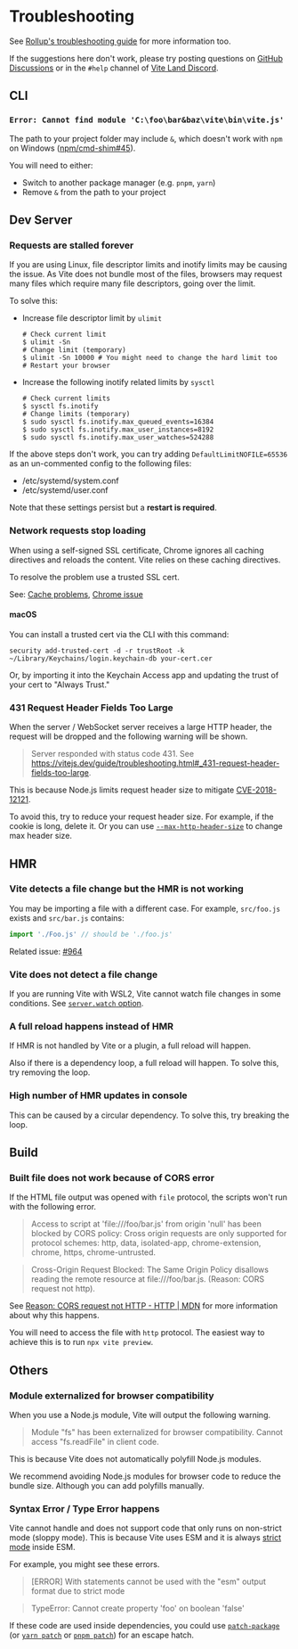 # Troubleshooting

See [Rollup's troubleshooting guide](https://rollupjs.org/troubleshooting/) for more information too.

If the suggestions here don't work, please try posting questions on [GitHub Discussions](https://github.com/vitejs/vite/discussions) or in the `#help` channel of [Vite Land Discord](https://chat.vitejs.dev).

## CLI

### `Error: Cannot find module 'C:\foo\bar&baz\vite\bin\vite.js'`

The path to your project folder may include `&`, which doesn't work with `npm` on Windows ([npm/cmd-shim#45](https://github.com/npm/cmd-shim/issues/45)).

You will need to either:

- Switch to another package manager (e.g. `pnpm`, `yarn`)
- Remove `&` from the path to your project

## Dev Server

### Requests are stalled forever

If you are using Linux, file descriptor limits and inotify limits may be causing the issue. As Vite does not bundle most of the files, browsers may request many files which require many file descriptors, going over the limit.

To solve this:

- Increase file descriptor limit by `ulimit`

  ```shell
  # Check current limit
  $ ulimit -Sn
  # Change limit (temporary)
  $ ulimit -Sn 10000 # You might need to change the hard limit too
  # Restart your browser
  ```

- Increase the following inotify related limits by `sysctl`

  ```shell
  # Check current limits
  $ sysctl fs.inotify
  # Change limits (temporary)
  $ sudo sysctl fs.inotify.max_queued_events=16384
  $ sudo sysctl fs.inotify.max_user_instances=8192
  $ sudo sysctl fs.inotify.max_user_watches=524288
  ```

If the above steps don't work, you can try adding `DefaultLimitNOFILE=65536` as an un-commented config to the following files:

- /etc/systemd/system.conf
- /etc/systemd/user.conf

Note that these settings persist but a **restart is required**.

### Network requests stop loading

When using a self-signed SSL certificate, Chrome ignores all caching directives and reloads the content. Vite relies on these caching directives.

To resolve the problem use a trusted SSL cert.

See: [Cache problems](https://helpx.adobe.com/mt/experience-manager/kb/cache-problems-on-chrome-with-SSL-certificate-errors.html), [Chrome issue](https://bugs.chromium.org/p/chromium/issues/detail?id=110649#c8)

#### macOS

You can install a trusted cert via the CLI with this command:

```
security add-trusted-cert -d -r trustRoot -k ~/Library/Keychains/login.keychain-db your-cert.cer
```

Or, by importing it into the Keychain Access app and updating the trust of your cert to "Always Trust."

### 431 Request Header Fields Too Large

When the server / WebSocket server receives a large HTTP header, the request will be dropped and the following warning will be shown.

> Server responded with status code 431. See https://vitejs.dev/guide/troubleshooting.html#_431-request-header-fields-too-large.

This is because Node.js limits request header size to mitigate [CVE-2018-12121](https://www.cve.org/CVERecord?id=CVE-2018-12121).

To avoid this, try to reduce your request header size. For example, if the cookie is long, delete it. Or you can use [`--max-http-header-size`](https://nodejs.org/api/cli.html#--max-http-header-sizesize) to change max header size.

## HMR

### Vite detects a file change but the HMR is not working

You may be importing a file with a different case. For example, `src/foo.js` exists and `src/bar.js` contains:

```js
import './Foo.js' // should be './foo.js'
```

Related issue: [#964](https://github.com/vitejs/vite/issues/964)

### Vite does not detect a file change

If you are running Vite with WSL2, Vite cannot watch file changes in some conditions. See [`server.watch` option](/config/server-options.md#server-watch).

### A full reload happens instead of HMR

If HMR is not handled by Vite or a plugin, a full reload will happen.

Also if there is a dependency loop, a full reload will happen. To solve this, try removing the loop.

### High number of HMR updates in console

This can be caused by a circular dependency. To solve this, try breaking the loop.

## Build

### Built file does not work because of CORS error

If the HTML file output was opened with `file` protocol, the scripts won't run with the following error.

> Access to script at 'file:///foo/bar.js' from origin 'null' has been blocked by CORS policy: Cross origin requests are only supported for protocol schemes: http, data, isolated-app, chrome-extension, chrome, https, chrome-untrusted.

> Cross-Origin Request Blocked: The Same Origin Policy disallows reading the remote resource at file:///foo/bar.js. (Reason: CORS request not http).

See [Reason: CORS request not HTTP - HTTP | MDN](https://developer.mozilla.org/en-US/docs/Web/HTTP/CORS/Errors/CORSRequestNotHttp) for more information about why this happens.

You will need to access the file with `http` protocol. The easiest way to achieve this is to run `npx vite preview`.

## Others

### Module externalized for browser compatibility

When you use a Node.js module, Vite will output the following warning.

> Module "fs" has been externalized for browser compatibility. Cannot access "fs.readFile" in client code.

This is because Vite does not automatically polyfill Node.js modules.

We recommend avoiding Node.js modules for browser code to reduce the bundle size. Although you can add polyfills manually.

### Syntax Error / Type Error happens

Vite cannot handle and does not support code that only runs on non-strict mode (sloppy mode). This is because Vite uses ESM and it is always [strict mode](https://developer.mozilla.org/en-US/docs/Web/JavaScript/Reference/Strict_mode) inside ESM.

For example, you might see these errors.

> [ERROR] With statements cannot be used with the "esm" output format due to strict mode

> TypeError: Cannot create property 'foo' on boolean 'false'

If these code are used inside dependencies, you could use [`patch-package`](https://github.com/ds300/patch-package) (or [`yarn patch`](https://yarnpkg.com/cli/patch) or [`pnpm patch`](https://pnpm.io/cli/patch)) for an escape hatch.
